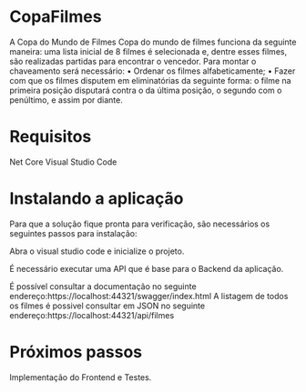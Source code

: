 # CopaFilmes 
A Copa do Mundo de Filmes Copa do mundo de filmes funciona da seguinte maneira: uma lista inicial de 8 filmes é selecionada e, dentre esses filmes, são realizadas partidas para encontrar o vencedor. Para montar o chaveamento será necessário: 
• Ordenar os filmes alfabeticamente; 
• Fazer com que os filmes disputem em eliminatórias da seguinte forma: o filme na primeira posição disputará contra o da última posição, o segundo com o penúltimo, e assim por diante.

# Requisitos 
Net Core 
Visual Studio Code

# Instalando a aplicação 
Para que a solução fique pronta para verificação, são necessários os seguintes passos para instalação:

Abra o visual studio code e inicialize o projeto.

É necessário executar uma API que é base para o Backend da aplicação.

É possível consultar a documentação no seguinte endereço:https://localhost:44321/swagger/index.html
A listagem de todos os filmes é possivel consultar em JSON no seguinte endereço:https://localhost:44321/api/filmes

# Próximos passos
Implementação do Frontend e Testes.
